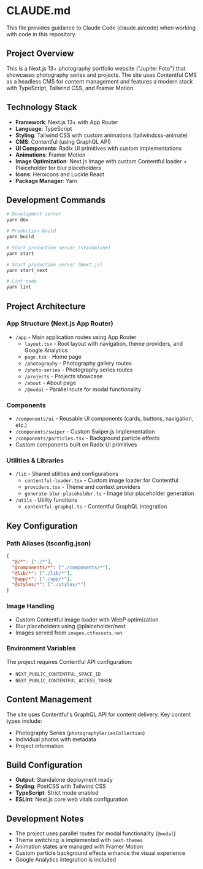# CLAUDE.md

This file provides guidance to Claude Code (claude.ai/code) when working with code in this repository.

## Project Overview

This is a Next.js 13+ photography portfolio website ("Jupiter Foto") that showcases photography series and projects. The site uses Contentful CMS as a headless CMS for content management and features a modern stack with TypeScript, Tailwind CSS, and Framer Motion.

## Technology Stack

- **Framework**: Next.js 13+ with App Router
- **Language**: TypeScript
- **Styling**: Tailwind CSS with custom animations (tailwindcss-animate)
- **CMS**: Contentful (using GraphQL API)
- **UI Components**: Radix UI primitives with custom implementations
- **Animations**: Framer Motion
- **Image Optimization**: Next.js Image with custom Contentful loader + Plaiceholder for blur placeholders
- **Icons**: Heroicons and Lucide React
- **Package Manager**: Yarn

## Development Commands

```bash
# Development server
yarn dev

# Production build
yarn build

# Start production server (standalone)
yarn start

# Start production server (Next.js)
yarn start_next

# Lint code
yarn lint
```

## Project Architecture

### App Structure (Next.js App Router)

- `/app` - Main application routes using App Router
  - `layout.tsx` - Root layout with navigation, theme providers, and Google Analytics
  - `page.tsx` - Home page
  - `/photography` - Photography gallery routes
  - `/photo-series` - Photography series routes
  - `/projects` - Projects showcase
  - `/about` - About page
  - `/@modal` - Parallel route for modal functionality

### Components

- `/components/ui` - Reusable UI components (cards, buttons, navigation, etc.)
- `/components/swiper` - Custom Swiper.js implementation
- `/components/particles.tsx` - Background particle effects
- Custom components built on Radix UI primitives

### Utilities & Libraries

- `/lib` - Shared utilities and configurations
  - `contentful-loader.tsx` - Custom image loader for Contentful
  - `providers.tsx` - Theme and context providers
  - `generate-blur-placeholder.ts` - Image blur placeholder generation
- `/utils` - Utility functions
  - `contentful-graphql.ts` - Contentful GraphQL integration

## Key Configuration

### Path Aliases (tsconfig.json)

```json
{
  "@/*": ["./*"],
  "@components/*": ["./components/*"],
  "@lib/*": ["./lib/*"],
  "@app/*": ["./app/*"],
  "@styles/*": ["./styles/*"]
}
```

### Image Handling

- Custom Contentful image loader with WebP optimization
- Blur placeholders using @plaiceholder/next
- Images served from `images.ctfassets.net`

### Environment Variables

The project requires Contentful API configuration:

- `NEXT_PUBLIC_CONTENTFUL_SPACE_ID`
- `NEXT_PUBLIC_CONTENTFUL_ACCESS_TOKEN`

## Content Management

The site uses Contentful's GraphQL API for content delivery. Key content types include:

- Photography Series (`photographySeriesCollection`)
- Individual photos with metadata
- Project information

## Build Configuration

- **Output**: Standalone deployment ready
- **Styling**: PostCSS with Tailwind CSS
- **TypeScript**: Strict mode enabled
- **ESLint**: Next.js core web vitals configuration

## Development Notes

- The project uses parallel routes for modal functionality (`@modal`)
- Theme switching is implemented with `next-themes`
- Animation states are managed with Framer Motion
- Custom particle background effects enhance the visual experience
- Google Analytics integration is included
